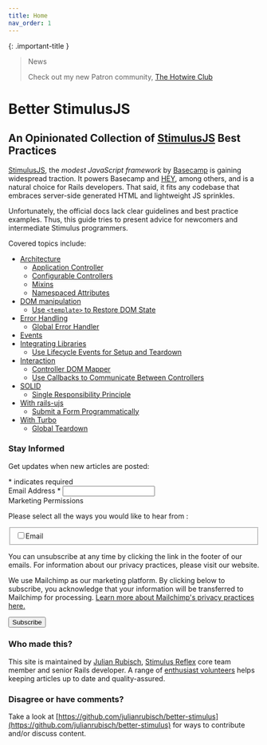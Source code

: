 ```yaml
---
title: Home
nav_order: 1
---
```


{: .important-title }
> News
>
> Check out my new Patron community, [The Hotwire Club](https://patreon.com/TheHotwireClub)

# Better StimulusJS

## An Opinionated Collection of [StimulusJS](https://stimulus.hotwired.dev/) Best Practices

[StimulusJS](https://stimulus.hotwired.dev/), the _modest JavaScript framework_ by [Basecamp](https://www.basecamp.com) is gaining widespread traction. It powers Basecamp and [HEY](https://www.hey.com), among others, and is a natural choice for Rails developers. That said, it fits any codebase that embraces server-side generated HTML and lightweight JS sprinkles.

Unfortunately, the official docs lack clear guidelines and best practice examples. Thus, this guide tries to present advice for newcomers and intermediate Stimulus programmers.

Covered topics include:

- [Architecture](./architecture.md)
  - [Application Controller](./architecture/application-controller.md)
  - [Configurable Controllers](./architecture/configurable-controllers.md)
  - [Mixins](./architecture/mixins.md)
  - [Namespaced Attributes](./architecture/namespaced-attributes.md)
- [DOM manipulation](./dom_manipulation.md)
  - [Use `<template>` to Restore DOM State](./dom_manipulation/template.md)
- [Error Handling](./error_handling.md)
  - [Global Error Handler](./error_handling/global-error-handler.md)
- [Events](./events.md)
- [Integrating Libraries](./integrating-libraries.md)
  - [Use Lifecycle Events for Setup and Teardown](./integrating-libraries/lifecycle.md)
- [Interaction](./interaction.md)
  - [Controller DOM Mapper](./interaction/controller-dom-mapper.md)
  - [Use Callbacks to Communicate Between Controllers](./interaction/callbacks.md)
- [SOLID](./solid.md)
  - [Single Responsibility Principle](./solid/single-responsibility.md)
- [With rails-ujs](./rails-ujs.md)
  - [Submit a Form Programmatically](./rails-ujs/submit-form.md)
- [With Turbo](./turbo.md)
  - [Global Teardown](./turbo/teardown.md)

### Stay Informed

Get updates when new articles are posted:

<!-- Begin Mailchimp Signup Form -->
<div id="mc_embed_signup">
<form action="https://julianrubisch.us17.list-manage.com/subscribe/post?u=31a183f5375fb6e851c5b4aaf&amp;id=782508f3d8" method="post" id="mc-embedded-subscribe-form" name="mc-embedded-subscribe-form" class="validate p-4" target="_blank" novalidate>
    <div id="mc_embed_signup_scroll">
<div class="indicates-required"><span class="asterisk">*</span> indicates required</div>
<div class="mc-field-group d-flex flex-justify-between">
	<label for="mce-EMAIL mr-3">Email Address  <span class="asterisk">*</span>
</label>
	<input type="email" value="" name="EMAIL" class="required email" id="mce-EMAIL">
</div>
<div id="mergeRow-gdpr" class="mergeRow gdpr-mergeRow content__gdprBlock mc-field-group mt-6">
    <div class="content__gdpr">
        <label class="text-gamma">Marketing Permissions</label>
        <p>Please select all the ways you would like to hear from :</p>
        <fieldset class="mc_fieldset gdprRequired mc-field-group" name="interestgroup_field">
		<label class="checkbox subfield" for="gdpr_83570"><input type="checkbox" id="gdpr_83570" name="gdpr[83570]" value="Y" class="av-checkbox gdpr mt-3"><span class="ml-3">Email</span> </label>
        </fieldset>
        <p>You can unsubscribe at any time by clicking the link in the footer of our emails. For information about our privacy practices, please visit our website.</p>
    </div>
    <div class="content__gdprLegal">
        <p>We use Mailchimp as our marketing platform. By clicking below to subscribe, you acknowledge that your information will be transferred to Mailchimp for processing. <a href="https://mailchimp.com/legal/" target="_blank">Learn more about Mailchimp's privacy practices here.</a></p>
    </div>
</div>
	<div id="mce-responses" class="clear">
		<div class="response" id="mce-error-response" style="display:none"></div>
		<div class="response" id="mce-success-response" style="display:none"></div>
	</div>    <!-- real people should not fill this in and expect good things - do not remove this or risk form bot signups-->
    <div style="position: absolute; left: -5000px;" aria-hidden="true"><input type="text" name="b_31a183f5375fb6e851c5b4aaf_782508f3d8" tabindex="-1" value=""></div>
    <div class="clear"><input type="submit" value="Subscribe" name="subscribe" id="mc-embedded-subscribe" class="btn btn-purple"></div>
    </div>
</form>
</div>

<!--End mc_embed_signup-->


### Who made this?
This site is maintained by [Julian Rubisch](https://github.com/julianrubisch), [Stimulus Reflex](https://docs.stimulusreflex.com) core team member and senior Rails developer. A range of [enthusiast volunteers](./contributors.md) helps keeping articles up to date and quality-assured.

### Disagree or have comments?
Take a look at [https://github.com/julianrubisch/better-stimulus](https://github.com/julianrubisch/better-stimulus) for ways to contribute and/or discuss content.

